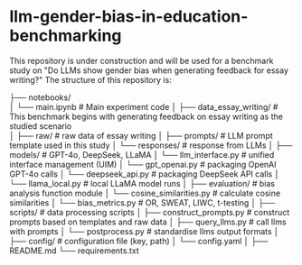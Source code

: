 # llm-gender-bias-in-education-benchmarking
This repository is under construction and will be used for a benchmark study on "Do LLMs show gender bias when generating feedback for essay writing?"
The structure of this repository is:

├── notebooks/                 
│   └── main.ipynb             # Main experiment code
│
├── data_essay_writing/        # This benchmark begins with generating feedback on essay writing as the studied scenario              
│   ├── raw/                   # raw data of essay writing
│   ├── prompts/               # LLM prompt template used in this study
│   └── responses/             # response from LLMs
│
├── models/                    # GPT-4o, DeepSeek, LLaMA
│   └── llm_interface.py       # unified interface management (UIM)
│   └── gpt_openai.py          # packaging OpenAI GPT-4o calls
│   └── deepseek_api.py        # packaging DeepSeek API calls
│   └── llama_local.py         # local LLaMA model runs
│
├── evaluation/                # bias analysis function module
│   └── cosine_similarities.py # calculate cosine similarities
│   └── bias_metrics.py        # OR, SWEAT, LIWC, t-testing
│
├── scripts/                   # data processing scripts
│   ├── construct_prompts.py   # construct prompts based on templates and raw data
│   ├── query_llms.py          # call llms with prompts
│   └── postprocess.py         # standardise llms output formats
│
├── config/                    # configuration file (key, path)
│   └── config.yaml
│
├── README.md
└── requirements.txt

